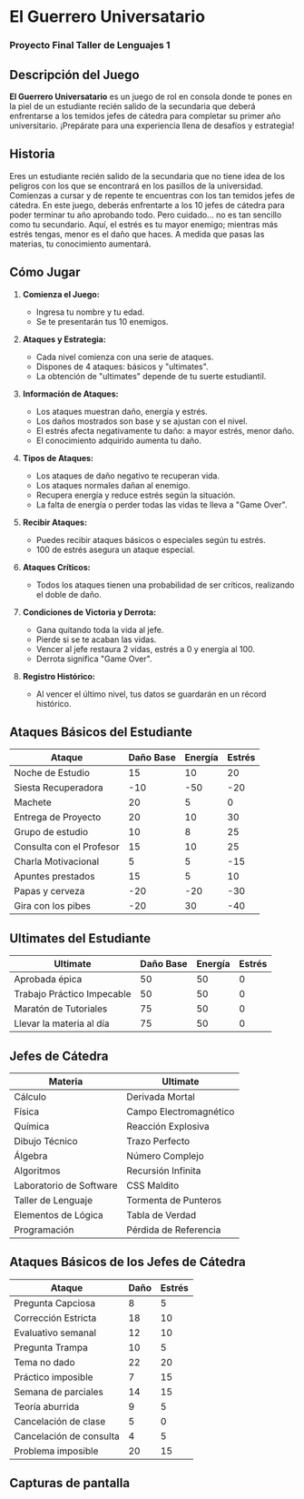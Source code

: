 # El Guerrero Universatario

### Proyecto Final Taller de Lenguajes 1

## Descripción del Juego

**El Guerrero Universatario** es un juego de rol en consola donde te pones en la piel de un estudiante recién salido de la secundaria que deberá enfrentarse a los temidos jefes de cátedra para completar su primer año universitario. ¡Prepárate para una experiencia llena de desafíos y estrategia!

## Historia

Eres un estudiante recién salido de la secundaria que no tiene idea de los peligros con los que se encontrará en los pasillos de la universidad. Comienzas a cursar y de repente te encuentras con los tan temidos jefes de cátedra. En este juego, deberás enfrentarte a los 10 jefes de cátedra para poder terminar tu año aprobando todo. Pero cuidado... no es tan sencillo como tu secundario. Aquí, el estrés es tu mayor enemigo; mientras más estrés tengas, menor es el daño que haces. A medida que pasas las materias, tu conocimiento aumentará.

## Cómo Jugar

1. **Comienza el Juego:**
   - Ingresa tu nombre y tu edad.
   - Se te presentarán tus 10 enemigos.

2. **Ataques y Estrategia:**
   - Cada nivel comienza con una serie de ataques.
   - Dispones de 4 ataques: básicos y "ultimates".
   - La obtención de "ultimates" depende de tu suerte estudiantil.

3. **Información de Ataques:**
   - Los ataques muestran daño, energía y estrés.
   - Los daños mostrados son base y se ajustan con el nivel.
   - El estrés afecta negativamente tu daño: a mayor estrés, menor daño.
   - El conocimiento adquirido aumenta tu daño.

4. **Tipos de Ataques:**
   - Los ataques de daño negativo te recuperan vida.
   - Los ataques normales dañan al enemigo.
   - Recupera energía y reduce estrés según la situación.
   - La falta de energía o perder todas las vidas te lleva a "Game Over".

5. **Recibir Ataques:**
   - Puedes recibir ataques básicos o especiales según tu estrés.
   - 100 de estrés asegura un ataque especial.

6. **Ataques Críticos:**
   - Todos los ataques tienen una probabilidad de ser críticos, realizando el doble de daño.

7. **Condiciones de Victoria y Derrota:**
   - Gana quitando toda la vida al jefe.
   - Pierde si se te acaban las vidas.
   - Vencer al jefe restaura 2 vidas, estrés a 0 y energía al 100.
   - Derrota significa "Game Over".

8. **Registro Histórico:**
   - Al vencer el último nivel, tus datos se guardarán en un récord histórico.

## Ataques Básicos del Estudiante

| Ataque                    | Daño Base | Energía | Estrés |
|---------------------------|-----------|---------|--------|
| Noche de Estudio          | 15        | 10      | 20     |
| Siesta Recuperadora       | -10       | -50     | -20    |
| Machete                   | 20        | 5       | 0      |
| Entrega de Proyecto       | 20        | 10      | 30     |
| Grupo de estudio          | 10        | 8       | 25     |
| Consulta con el Profesor  | 15        | 10      | 25     |
| Charla Motivacional       | 5         | 5       | -15    |
| Apuntes prestados         | 15        | 5       | 10     |
| Papas y cerveza           | -20       | -20     | -30    |
| Gira con los pibes        | -20       | 30      | -40    |


## Ultimates del Estudiante

| Ultimate                      | Daño Base | Energía | Estrés |
|-------------------------------|-----------|---------|--------|
| Aprobada épica                | 50        | 50      | 0      |
| Trabajo Práctico Impecable    | 50        | 50      | 0      |
| Maratón de Tutoriales         | 75        | 50      | 0      |
| Llevar la materia al día      | 75        | 50      | 0      |


## Jefes de Cátedra

| Materia         | Ultimate        |
|-----------------|-----------------|
| Cálculo          | Derivada Mortal    |
| Física          | Campo Electromagnético          |
| Química          | Reacción Explosiva         |
| Dibujo Técnico          | Trazo Perfecto    |
| Álgebra         | Número Complejo       |
| Algoritmos         | Recursión Infinita      |
| Laboratorio de Software          | CSS Maldito       |
| Taller de Lenguaje          | Tormenta de Punteros       |
| Elementos de Lógica          | Tabla de Verdad        |
| Programación         | Pérdida de Referencia |

## Ataques Básicos de los Jefes de Cátedra

| Ataque                | Daño | Estrés |
|-----------------------|------|--------|
| Pregunta Capciosa     | 8    | 5      |
| Corrección Estricta   | 18   | 10     |
| Evaluativo semanal    | 12   | 10     |
| Pregunta Trampa       | 10   | 5      |
| Tema no dado          | 22   | 20     |
| Práctico imposible    | 7    | 15     |
| Semana de parciales   | 14   | 15     |
| Teoría aburrida       | 9    | 5      |
| Cancelación de clase  | 5    | 0      |
| Cancelación de consulta | 4  | 5      |
| Problema imposible    | 20   | 15     |

## Capturas de pantalla

